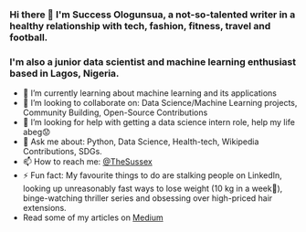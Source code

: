 ### Hi there 👋 I'm Success Ologunsua, a not-so-talented writer in a healthy relationship with tech, fashion, fitness, travel and football. 
### I'm also a junior data scientist and machine learning enthusiast based in Lagos, Nigeria. 

- 🌱 I’m currently learning about machine learning and its applications
- 👯 I’m looking to collaborate on: Data Science/Machine Learning projects, Community Building, Open-Source Contributions
- 🤔 I’m looking for help with getting a data science intern role, help my life abeg:worried:
- 💬 Ask me about: Python, Data Science, Health-tech, Wikipedia Contributions, SDGs. 
- 📫 How to reach me: [@TheSussex](https://twitter.com/TheSussex_) 
- ⚡ Fun fact: My favourite things to do are stalking people on LinkedIn, looking up unreasonably fast ways to lose weight (10 kg in a week🤔), binge-watching thriller series and obsessing over high-priced hair extensions.
- Read some of my articles on [Medium](https://medium.com/@TheSussex)
 
